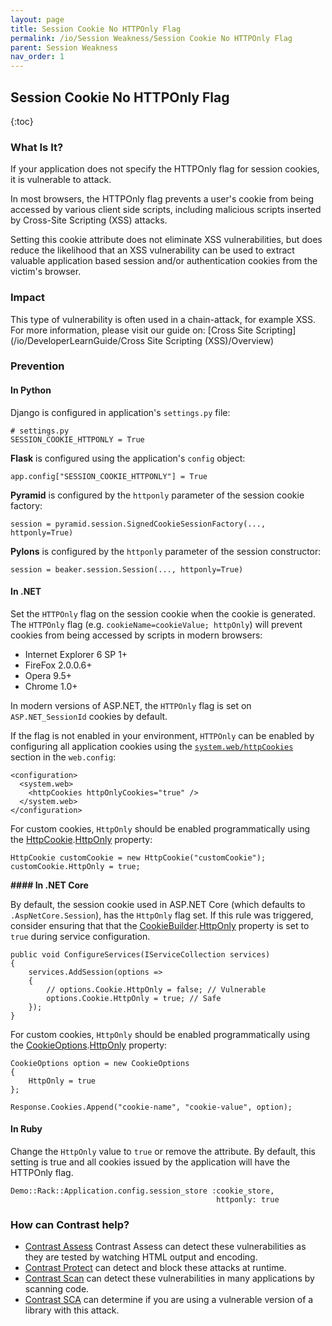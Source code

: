 ```yaml
---
layout: page
title: Session Cookie No HTTPOnly Flag
permalink: /io/Session Weakness/Session Cookie No HTTPOnly Flag
parent: Session Weakness
nav_order: 1
---
```


## Session Cookie No HTTPOnly Flag

{:toc}

### What Is It?

If your application does not specify the HTTPOnly flag for session cookies, it is vulnerable to attack. 

In most browsers, the HTTPOnly flag prevents a user's cookie from being accessed by various client side scripts, including malicious scripts inserted by Cross-Site Scripting (XSS) attacks. 

Setting this cookie attribute does not eliminate XSS vulnerabilities, but does reduce the likelihood that an XSS vulnerability can be used to extract valuable application based session and/or authentication cookies from the victim's browser.


### Impact


This type of vulnerability is often used in a chain-attack, for example XSS. 
For more information, please visit our guide on: [Cross Site Scripting](/io/DeveloperLearnGuide/Cross Site Scripting (XSS)/Overview)



### Prevention

#### In Python 


Django is configured in application's ```settings.py``` file: 
```
# settings.py
SESSION_COOKIE_HTTPONLY = True
``` 

**Flask** is configured using the application's ```config``` object: 

```
app.config["SESSION_COOKIE_HTTPONLY"] = True
``` 

**Pyramid** is configured by the ```httponly``` parameter of the session cookie factory: 

```
session = pyramid.session.SignedCookieSessionFactory(..., httponly=True)
``` 


**Pylons** is configured by the ```httponly``` parameter of the session constructor: 

```
session = beaker.session.Session(..., httponly=True) 
``` 

#### In .NET 

Set the `HTTPOnly` flag on the session cookie when the cookie is generated. The `HTTPOnly` flag (e.g. `cookieName=cookieValue; httpOnly`) will prevent cookies from being accessed by scripts in modern browsers:
- Internet Explorer 6 SP 1+
- FireFox 2.0.0.6+
- Opera 9.5+
- Chrome 1.0+

In modern versions of ASP.NET, the `HTTPOnly` flag is set on `ASP.NET_SessionId` cookies by default.

If the flag is not enabled in your environment, `HTTPOnly` can be enabled by configuring all application cookies using  the [`system.web/httpCookies`](https://docs.microsoft.com/en-us/dotnet/api/system.web.configuration.httpcookiessection.httponlycookies) section in the `web.config`:
```
<configuration>
  <system.web>
    <httpCookies httpOnlyCookies="true" />
  </system.web>
</configuration>
```

For custom cookies, `HttpOnly` should be enabled programmatically using the [HttpCookie](https://docs.microsoft.com/en-us/dotnet/api/system.web.httpcookie).[HttpOnly](https://docs.microsoft.com/en-us/dotnet/api/system.web.httpcookie.httponly) property:
```
HttpCookie customCookie = new HttpCookie("customCookie");
customCookie.HttpOnly = true;
```

**#### In .NET Core** 

By default, the session cookie used in ASP.NET Core (which defaults to `.AspNetCore.Session`), has the `HttpOnly` flag set. If this rule was triggered, consider ensuring that that the [CookieBuilder](https://docs.microsoft.com/en-us/dotnet/api/microsoft.aspnetcore.http.cookiebuilder).[HttpOnly](https://docs.microsoft.com/en-us/dotnet/api/microsoft.aspnetcore.http.cookiebuilder.httponly) property is set to `true` during service configuration.

```
public void ConfigureServices(IServiceCollection services)
{
    services.AddSession(options =>
    {
        // options.Cookie.HttpOnly = false; // Vulnerable
        options.Cookie.HttpOnly = true; // Safe
    });
}
```

For custom cookies, `HttpOnly` should be enabled programmatically using the [CookieOptions](https://docs.microsoft.com/en-us/dotnet/api/microsoft.aspnetcore.http.cookieoptions).[HttpOnly](https://docs.microsoft.com/en-us/dotnet/api/microsoft.aspnetcore.http.cookieoptions.httponly) property:

```
CookieOptions option = new CookieOptions
{
    HttpOnly = true
};

Response.Cookies.Append("cookie-name", "cookie-value", option); 
```



#### In Ruby

Change the `HttpOnly` value to `true` or remove the attribute. 
By default, this setting is true and all cookies issued by the application will have the HTTPOnly flag. 
```
Demo::Rack::Application.config.session_store :cookie_store,
                                              httponly: true
```




### How can Contrast help?

- [Contrast Assess](https://www.contrastsecurity.com/contrast-assess) Contrast Assess can detect these vulnerabilities as they are tested by watching HTML output and encoding.
- [Contrast Protect](https://www.contrastsecurity.com/contrast-protect) can detect and block these attacks at runtime. 
- [Contrast Scan](https://www.contrastsecurity.com/contrast-scan) can detect these vulnerabilities in many applications by scanning code.
- [Contrast SCA](https://www.contrastsecurity.com/contrast-sca) can determine if you are using a vulnerable version of a library with this attack.
